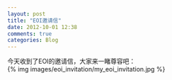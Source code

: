 ```yaml
---
layout: post
title: "EOI邀请信"
date: 2012-10-01 12:38
comments: true
categories: Blog
---
```

今天收到了EOI的邀请信，大家来一睹尊容吧：  
{% img images/eoi_invitation/my_eoi_invitation.jpg %}